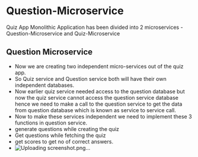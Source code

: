 # Question-Microservice
Quiz App Monolithic Application has been divided into 2 microservices - Question-Microservice and Quiz-Microservice

## Question Microservice
- Now we are creating two independent micro-services out of the quiz app.
- So Quiz service and Question service both will have their own independent databases.
- Now earlier quiz service needed access to the question database but now the quiz service cannot access the question service database hence we need to make a call to the question service to get the data from question database which is known as service to service call.
- Now to make these services independent we need to implement these 3 functions in question service.
- generate questions while creating the quiz
- Get questions while fetching the quiz
- get scores to get no of correct answers.
- ![Uploading screenshot.png…]()
